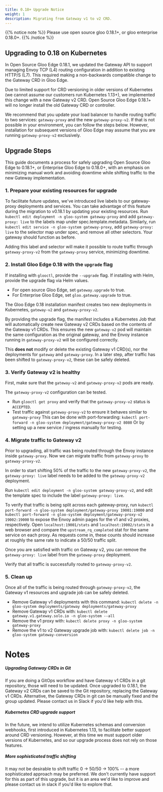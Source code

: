 ```yaml
---
title: 0.18+ Upgrade Notice
weight: 1
description: Migrating from Gateway v1 to v2 CRD. 
---
```


 {{% notice note %}} Please use open source gloo 0.18.1+, or gloo enterprise 0.18.0+. {{% /notice %}}

## Upgrading to 0.18 on Kubernetes
In Open Source Gloo Edge 0.18.1, we updated the Gateway API to support managing Envoy TCP (L4) routing configuration in addition to existing HTTP/S (L7). This required making a non-backwards compatible change to the Gateway CRD in Gloo Edge. 

Due to limited support for CRD versioning in older versions of Kubernetes (we cannot assume our customers run Kubernetes 1.13+), we implemented this change with a new Gateway v2 CRD. Open Source Gloo Edge 0.18.1+ will no longer install the old Gateway CRD or controller.  

We recommend that you update your load balancer to handle routing traffic to two services: `gateway-proxy` and the new `gateway-proxy-v2`. If that is not possible in your environment, you can follow the steps below. However, installation for subsequent versions of Gloo Edge may assume that you are running `gateway-proxy-v2` exclusively.

## Upgrade Steps

This guide documents a process for safely upgrading Open Source Gloo Edge to 0.18.1+, or Enterprise Gloo Edge to 0.18.0+, with an emphasis on minimizing manual work and avoiding downtime while shifting traffic to the new Gateway implementation. 

### 1. Prepare your existing resources for upgrade
To facilitate future updates, we've introduced live labels to our gateway-proxy deployments and services. You can take advantage of this feature during the migration to v0.18.1 by updating your existing resources. Run `kubectl edit deployment -n gloo-system gateway-proxy` and add `gateway-proxy: live` to the labels map under spec.template.metadata. Similarly, run `kubectl edit service -n gloo-system gateway-proxy`, add `gateway-proxy: live` to the selector map under spec, and remove all other selectors. Your gateway should function as before.

Adding this label and selector will make it possible to route traffic through `gateway-proxy-v2` from the `gateway-proxy` service, minimizing downtime.

### 2. Install Gloo Edge 0.18 with the `upgrade` flag
If installing with `glooctl`, provide the `--upgrade` flag. If installing with Helm, provide the upgrade flag via Helm values. 

* For open source Gloo Edge, set `gateway.upgrade` to true. 
* For Enterprise Gloo Edge, set `gloo.gateway.upgrade` to true. 

The Gloo Edge 0.18 installation manifest creates two new deployments in Kubernetes, `gateway-v2` and `gateway-proxy-v2`. 

By providing the upgrade flag, the manifest includes a Kubernetes Job that will automatically create new Gateway v2 CRDs based on the contents of the Gateway v1 CRDs. This ensures the new `gateway-v2` pod will maintain the same configuration as the original gateway, and the Envoy instance running in `gateway-proxy-v2` will be configured correctly. 

This **does not** modify or delete the existing Gateway v1 CRD(s), nor the deployments for `gateway` and `gateway-proxy`. In a later step, after traffic has been shifted to `gateway-proxy-v2`, these can be safely deleted. 

### 3. Verify Gateway v2 is healthy
First, make sure that the `gateway-v2` and `gateway-proxy-v2` pods are ready. 

The `gateway-proxy-v2` configuration can be tested. 

* Run `glooctl get proxy` and verify that the `gateway-proxy-v2` status is `ACCEPTED`. 
* Test traffic against `gateway-proxy-v2` to ensure it behaves similar to `gateway-proxy`
	This can be done with port-forwarding: `kubectl port-forward -n gloo-system deployment/gateway-proxy-v2 8080`
	Or by setting up a new service / ingress manually for testing. 

### 4. Migrate traffic to Gateway v2
Prior to upgrading, all traffic was being routed through the Envoy instance inside `gateway-proxy`. Now we can migrate traffic from `gateway-proxy` to `gateway-proxy-v2`. 

In order to start shifting 50% of the traffic to the new `gateway-proxy-v2`, the `gateway-proxy: live` label needs to be added to the `gateway-proxy-v2` deployment.

Run `kubectl edit deployment -n gloo-system gateway-proxy-v2`, and edit the template spec to include the label `gateway-proxy: live`. 

To verify that traffic is being split across each gateway-proxy, run `kubectl port-forward -n gloo-system deployment/gateway-proxy 19001:19000` and `kubectl port-forward -n gloo-system deployment/gateway-proxy-v2 19002:19000` to expose the Envoy admin pages for the v1 and v2 proxies, respectively. Open `localhost:19001/stats` and `localhost:19002/stats` in a web browser and compare the `upstream_rq_completed` stat for the same service on each proxy. As requests come in, these counts should increase at roughly the same rate to indicate a 50/50 traffic split.

Once you are satisfied with traffic on Gateway v2, you can remove the `gateway-proxy: live` label from the `gateway-proxy` deployment.

Verify that all traffic is successfully routed to `gateway-proxy-v2`.

### 5. Clean up
Once all of the traffic is being routed through `gateway-proxy-v2`, the Gateway v1 resources and upgrade job can be safely deleted. 

* Remove Gateway v1 deployments with this command:
`kubectl delete -n gloo-system deployments/gateway deployments/gateway-proxy`
* Remove Gateway v1 CRDs with: 
`kubectl delete gateway.v1.gateway.solo.io -n gloo-system --all`
* Remove the v1 proxy with:
`kubectl delete proxy -n gloo-system gateway-proxy`
* Remove the v1 to v2 Gateway upgrade job with:
`kubectl delete job -n gloo-system gateway-conversion`

# Notes

##### Upgrading Gateway CRDs in Git
If you are doing a GitOps workflow and have Gateway v1 CRDs in a git repository, those will need to be updated. Once upgraded to 0.18.1, the Gateway v2 CRDs can be saved to the Git repository, replacing the Gateway v1 CRDs. Alternative, the Gateway CRDs in git can be manually fixed and the group updated. Please contact us in Slack if you'd like help with this. 

##### Kubernetes CRD upgrade support
In the future, we intend to utilize Kubernetes schemas and conversion webhooks, first introduced in Kubernetes 1.13, to facilitate better support around CRD versioning. However, at this time we must support older versions of Kubernetes, and so our upgrade process does not rely on those features. 

##### More sophisticated traffic shifting
It may not be desirable to shift traffic 0 -> 50/50 -> 100% -- a more sophisticated approach may be preferred. We don't currently have support for this as part of this upgrade, but it is an area we'd like to improve and please contact us in slack if you'd like to explore that. 
